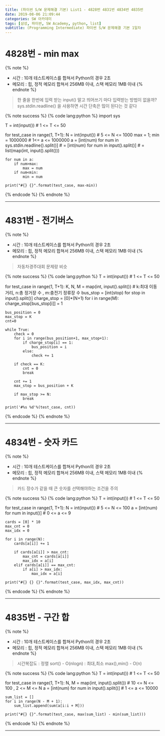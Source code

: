 ```yaml
---
title: (파이썬 S/W 문제해결 기본) List1 - 4828번 4831번 4834번 4835번
date: 2019-08-06 21:09:44
categories: SW 아카데미
tags: [삼성, 파이썬, SW Academy, python, list]
subtitle: (Programming Intermediate) 파이썬 S/W 문제해결 기본 1일차
---
```


# 4828번 - min max

{% note %}
- 시간 : 10개 테스트케이스를 합쳐서 Python의 경우 2초
- 메모리 : 힙, 정적 메모리 합쳐서 256MB 이내, 스택 메모리 1MB 이내
{% endnote %}

> 한 줄을 한번에 입력 받는 input() 말고 띄어쓰기 마다 입력받는 방법이 없을까?
> sys.stdin.readline() 을 사용하면 시간 단축은 많이 된다는 것 같다

{% note success %}
{% code lang:python %}
import sys

T = int(input())            # 1 <= T <= 50

for test_case in range(1, T+1):
    N = int(input())        # 5 <= N <= 1000
    max = 1; min = 1000000  # 1<= a <= 1000000
    a = [int(num) for num in sys.stdin.readline().split()]
    # = [int(num) for num in input().split()]
    # = list(map(int, input().split()))

    for num in a:
        if num>max:
            max = num
        if num<min:
            min = num

    print("#{} {}".format(test_case, max-min))
{% endcode %}
{% endnote %}

------


# 4831번 - 전기버스

{% note %}
- 시간 : 10개 테스트케이스를 합쳐서 Python의 경우 2초
- 메모리 : 힙, 정적 메모리 합쳐서 256MB 이내, 스택 메모리 1MB 이내
{% endnote %}

> 자동차경주대회 문제랑 비슷

{% note success %}
{% code lang:python %}
T = int(input())            # 1 <= T <= 50

for test_case in range(1, T+1):
    K, N, M = map(int, input().split())    # k:최대 이동 거리, n:총 정거장 수 , m:충전기 정류장 수
    bus_stop = [int(stop) for stop in input().split()]
    charge_stop = [0]*(N+1)
    for i in range(M):
        charge_stop[bus_stop[i]] = 1

    bus_position = 0
    max_stop = K
    cnt=0

    while True:
        check = 0
        for i in range(bus_position+1, max_stop+1):
            if charge_stop[i] == 1:
                bus_position = i
            else:
                check += 1

        if check == K:
            cnt = 0
            break

        cnt += 1
        max_stop = bus_position + K

        if max_stop >= N:
            break

    print('#%s %d'%(test_case, cnt))
{% endcode %}
{% endnote %}

------

# 4834번 - 숫자 카드

{% note %}
- 시간 : 10개 테스트케이스를 합쳐서 Python의 경우 2초
- 메모리 : 힙, 정적 메모리 합쳐서 256MB 이내, 스택 메모리 1MB 이내
{% endnote %}

> 카드 장수가 같을 때 큰 숫자를 선택해야하는 조건을 주의

{% note success %}
{% code lang:python %}
T = int(input())                        # 1 <= T <= 50

for test_case in range(1, T+1):
    N = int(input())                    # 5 <= N <= 100
    a = [int(num) for num in input()]   # 0 <= a <= 9

    cards = [0] * 10
    max_cnt = 0
    max_idx = 0

    for i in range(N):
        cards[a[i]] += 1

        if cards[a[i]] > max_cnt:
            max_cnt = cards[a[i]]
            max_idx = a[i]
        elif cards[a[i]] == max_cnt:
            if a[i] > max_idx:
                max_idx = a[i]

    print("#{} {} {}".format(test_case, max_idx, max_cnt))
{% endcode %}
{% endnote %}

------

# 4835번 - 구간 합

{% note %}
- 시간 : 10개 테스트케이스를 합쳐서 Python의 경우 2초
- 메모리 : 힙, 정적 메모리 합쳐서 256MB 이내, 스택 메모리 1MB 이내
{% endnote %}

> 시간복잡도 : 정렬 sort() - O(nlogn)
>         : 최대,최소 max(),min() - O(n)

{% note success %}
{% code lang:python %}
T = int(input())                        # 1 <= T <= 50

for test_case in range(1, T+1):
    N, M = map(int, input().split())    # 10 <= N <= 100 , 2 <= M <= N
    a = [int(num) for num in input().split()]   # 1 <= a <= 10000

    sum_list = []
    for i in range(N - M + 1):
        sum_list.append(sum(a[i:i + M]))

    print("#{} {}".format(test_case, max(sum_list) - min(sum_list)))
{% endcode %}
{% endnote %}

------
